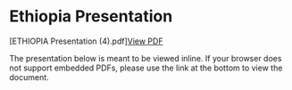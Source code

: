 # Ethiopia Presentation
[ETHIOPIA Presentation (4).pdf][View PDF](https://github.com/user-attachments/files/19036891/ETHIOPIA.Presentation.4.pdf)

The presentation below is meant to be viewed inline. If your browser does not support embedded PDFs, please use the link at the bottom to view the document.

<object data="https://github.com/user-attachments/files/19036891/ETHIOPIA.Presentation.4.pdf" type="application/pdf" width="100%" height="800">
  
</object>
